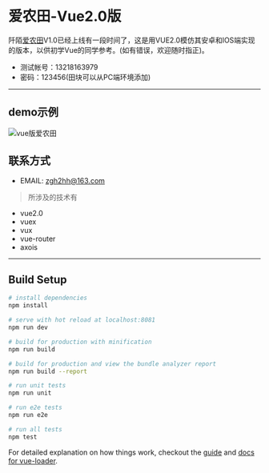 # 爱农田-Vue2.0版
阡陌[爱农田](http://wh.qmant.com)V1.0已经上线有一段时间了，这是用VUE2.0模仿其安卓和IOS端实现的版本，以供初学Vue的同学参考。(如有错误，欢迎随时指正)。

- 测试帐号：13218163979
- 密码：123456(田块可以从PC端环境添加)
***

## demo示例
![vue版爱农田](http://osprt4338.bkt.clouddn.com/view.gif)

## 联系方式
* EMAIL: zgh2hh@163.com

> 所涉及的技术有
- vue2.0
- vuex
- vux
- vue-router
- axois
***
## Build Setup

``` bash
# install dependencies
npm install

# serve with hot reload at localhost:8081
npm run dev

# build for production with minification
npm run build

# build for production and view the bundle analyzer report
npm run build --report

# run unit tests
npm run unit

# run e2e tests
npm run e2e

# run all tests
npm test
```

For detailed explanation on how things work, checkout the [guide](http://vuejs-templates.github.io/webpack/) and [docs for vue-loader](http://vuejs.github.io/vue-loader).
